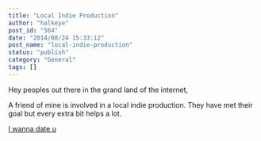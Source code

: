 ```yaml
---
title: "Local Indie Production"
author: "halkeye"
post_id: "564"
date: "2014/08/24 15:33:12"
post_name: "local-indie-production"
status: "publish"
category: "General"
tags: []
---
```


Hey peoples out there in the grand land of the internet,

A friend of mine is involved in a local indie production. They have met their goal but every extra bit helps a lot.



[I wanna date u](https://www.indiegogo.com/projects/i-wanna-date-u-the-movie/x/219183#home)
